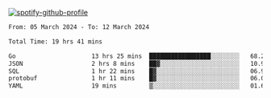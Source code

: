 [![spotify-github-profile](https://spotify-github-profile.vercel.app/api/view?uid=313pysyt3uxkjdidtiuvzf7nrnnu&cover_image=true&theme=natemoo-re&show_offline=false&background_color=121212&interchange=false&bar_color=53b14f&bar_color_cover=false)](https://spotify-github-profile.vercel.app/api/view?uid=313pysyt3uxkjdidtiuvzf7nrnnu&redirect=true)

<!--START_SECTION:waka-->

```txt
From: 05 March 2024 - To: 12 March 2024

Total Time: 19 hrs 41 mins

Go                     13 hrs 25 mins  █████████████████░░░░░░░░   68.20 %
JSON                   2 hrs 8 mins    ██▓░░░░░░░░░░░░░░░░░░░░░░   10.90 %
SQL                    1 hr 22 mins    █▓░░░░░░░░░░░░░░░░░░░░░░░   06.96 %
protobuf               1 hr 11 mins    █▓░░░░░░░░░░░░░░░░░░░░░░░   06.02 %
YAML                   19 mins         ▒░░░░░░░░░░░░░░░░░░░░░░░░   01.67 %
```

<!--END_SECTION:waka-->